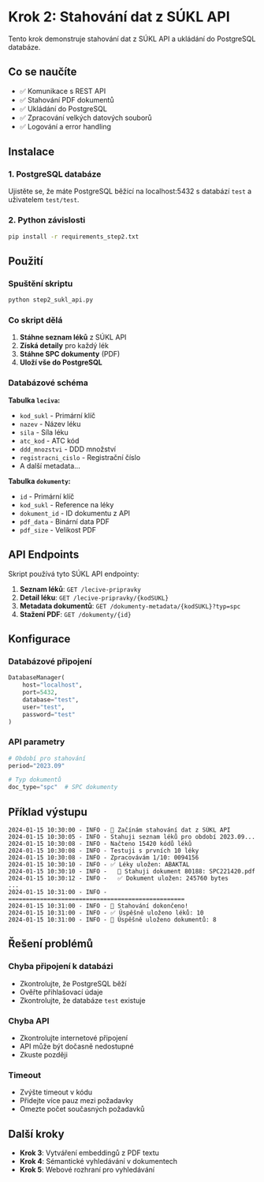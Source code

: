 # Krok 2: Stahování dat z SÚKL API

Tento krok demonstruje stahování dat z SÚKL API a ukládání do PostgreSQL databáze.

## Co se naučíte

- ✅ Komunikace s REST API
- ✅ Stahování PDF dokumentů
- ✅ Ukládání do PostgreSQL
- ✅ Zpracování velkých datových souborů
- ✅ Logování a error handling

## Instalace

### 1. PostgreSQL databáze
Ujistěte se, že máte PostgreSQL běžící na localhost:5432 s databází `test` a uživatelem `test/test`.

### 2. Python závislosti
```bash
pip install -r requirements_step2.txt
```

## Použití

### Spuštění skriptu
```bash
python step2_sukl_api.py
```

### Co skript dělá

1. **Stáhne seznam léků** z SÚKL API
2. **Získá detaily** pro každý lék
3. **Stáhne SPC dokumenty** (PDF)
4. **Uloží vše do PostgreSQL**

### Databázové schéma

**Tabulka `leciva`:**
- `kod_sukl` - Primární klíč
- `nazev` - Název léku
- `sila` - Síla léku
- `atc_kod` - ATC kód
- `ddd_mnozstvi` - DDD množství
- `registracni_cislo` - Registrační číslo
- A další metadata...

**Tabulka `dokumenty`:**
- `id` - Primární klíč
- `kod_sukl` - Reference na léky
- `dokument_id` - ID dokumentu z API
- `pdf_data` - Binární data PDF
- `pdf_size` - Velikost PDF

## API Endpoints

Skript používá tyto SÚKL API endpointy:

1. **Seznam léků**: `GET /lecive-pripravky`
2. **Detail léku**: `GET /lecive-pripravky/{kodSUKL}`
3. **Metadata dokumentů**: `GET /dokumenty-metadata/{kodSUKL}?typ=spc`
4. **Stažení PDF**: `GET /dokumenty/{id}`

## Konfigurace

### Databázové připojení
```python
DatabaseManager(
    host="localhost",
    port=5432,
    database="test",
    user="test",
    password="test"
)
```

### API parametry
```python
# Období pro stahování
period="2023.09"

# Typ dokumentů
doc_type="spc"  # SPC dokumenty
```

## Příklad výstupu

```
2024-01-15 10:30:00 - INFO - 🚀 Začínám stahování dat z SÚKL API
2024-01-15 10:30:05 - INFO - Stahuji seznam léků pro období 2023.09...
2024-01-15 10:30:08 - INFO - Načteno 15420 kódů léků
2024-01-15 10:30:08 - INFO - Testuji s prvních 10 léky
2024-01-15 10:30:08 - INFO - Zpracovávám 1/10: 0094156
2024-01-15 10:30:10 - INFO - ✅ Léky uložen: ABAKTAL
2024-01-15 10:30:10 - INFO -   📄 Stahuji dokument 80188: SPC221420.pdf
2024-01-15 10:30:12 - INFO -   ✅ Dokument uložen: 245760 bytes
...
2024-01-15 10:31:00 - INFO - ==================================================
2024-01-15 10:31:00 - INFO - 🎉 Stahování dokončeno!
2024-01-15 10:31:00 - INFO - ✅ Úspěšně uloženo léků: 10
2024-01-15 10:31:00 - INFO - 📄 Úspěšně uloženo dokumentů: 8
```

## Řešení problémů

### Chyba připojení k databázi
- Zkontrolujte, že PostgreSQL běží
- Ověřte přihlašovací údaje
- Zkontrolujte, že databáze `test` existuje

### Chyba API
- Zkontrolujte internetové připojení
- API může být dočasně nedostupné
- Zkuste později

### Timeout
- Zvýšte timeout v kódu
- Přidejte více pauz mezi požadavky
- Omezte počet současných požadavků

## Další kroky

- **Krok 3**: Vytváření embeddingů z PDF textu
- **Krok 4**: Sémantické vyhledávání v dokumentech
- **Krok 5**: Webové rozhraní pro vyhledávání 